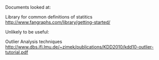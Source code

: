 Documents looked at:

Library for common definitions of statitics
http://www.fangraphs.com/library/getting-started/






Unlikely to be useful:

Outlier Analysis techniques
http://www.dbs.ifi.lmu.de/~zimek/publications/KDD2010/kdd10-outlier-tutorial.pdf
